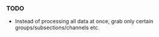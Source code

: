 ### TODO
- Instead of processing all data at once, grab only certain groups/subsections/channels etc.
